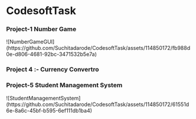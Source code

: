 # CodesoftTask
<h3>Project-1 Number Game</h3>
![NumberGameGUI](https://github.com/Suchitadarode/CodesoftTask/assets/114850172/fb988d0e-d806-4681-92bc-3471532b5e7a)

<h3>Project 4 :- Currency Convertro</h3>

<h3>Project-5 Student Management System</h3>
![StudentManagementSystem](https://github.com/Suchitadarode/CodesoftTask/assets/114850172/61551d6e-8a6c-45bf-b595-6ef111db1ba4)
